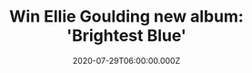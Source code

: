---
campaign-uuid: "c-3cafb5e0-bea3-4799-a086-d1eabb88937e"
type: "Competition"
category: "Music"
date: "2020-07-29T06:00:00.000Z"
end-date: "2020-09-29T23:59:00.000Z"
disable-form: false
is_promoted: true
has_entry_page: true
title: "Win Ellie Goulding new album: 'Brightest Blue'"
competition-description: "<p>She's BACK! We have on our hands the fourth studio album\
  \ by the British singer & songwriter Ellie Goulding 'Brightest Blue'. Her most emotional\
  \ and deep album to date. 'Start', 'Power', 'Woman'... are some of her brand new\
  \ tunes you could enjoy in her record. We are giving away a copy of Ellie's album\
  \ to one lucky member. Maybe it's you?</p>\n<p>Click below for a chance to win.</p>\n"
hero-header: "Win Ellie Goulding new album: 'Brightest Blue'"
terms-confirmation: "N/A"
banner-img: "https://assets.expresslyapp.com/asset-698d41ee-ad49-48bc-9dc5-c5b725e14ca3.jpg"
logo-left-href: "aaa.nme.com"
logo-left-image: "https://assets.expresslyapp.com/asset-56f71f26-2394-45a2-b92b-3918aaa13805.jpg"
logo-left-title: "NME AAA"
bg-image-hero: "https://assets.expresslyapp.com/asset-be8896bc-db99-4dff-9581-1118060c4854.jpg"
bg-image-first: "https://assets.expresslyapp.com/asset-1fcbd001-bde4-492b-af52-e409b8348107.jpg"
section1-content: "<p>Calling all Ellie Goulding fans! 'Brightest Blue' is Ellie Goulding\
  \ fourth and brand new record you should not miss. That's why we are giving one\
  \ copy of her album away to one lucky NME AAA member to win.</p>\n<p>'Brightest\
  \ Blue' is her most emotional and deep album to date. Think no more and get ready\
  \ to discover it yourself now. Click below for a chance to win.</p>\n"
entry-title: "Win Ellie Goulding new album: 'Brightest Blue'"
entry-content: "<p>Enter the draw to win Ellie Goulding new album: 'Brightest Blue'\
  \ by completing the form below before 23:59 on the 29th of September 2020.</p>\n"
has-winner: false
prize-description: "Ellie Goulding new album: 'Brightest Blue'"
special-conditions: "Multiple entries are allowed up to one every day."
country-restrictions:
- "GB"
---